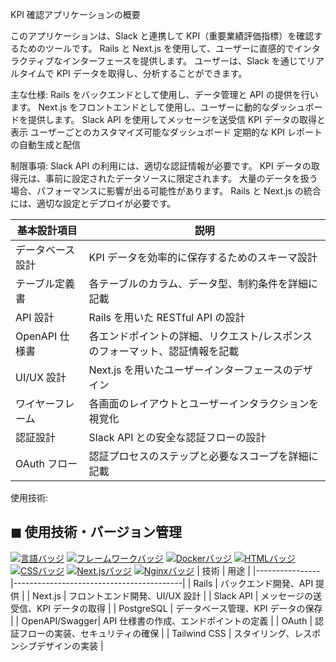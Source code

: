 KPI 確認アプリケーションの概要

このアプリケーションは、Slack と連携して KPI（重要業績評価指標）を確認するためのツールです。 Rails と Next.js を使用して、ユーザーに直感的でインタラクティブなインターフェースを提供します。 ユーザーは、Slack を通じてリアルタイムで KPI データを取得し、分析することができます。

主な仕様:
Rails をバックエンドとして使用し、データ管理と API の提供を行います。
Next.js をフロントエンドとして使用し、ユーザーに動的なダッシュボードを提供します。
Slack API を使用してメッセージを送受信
KPI データの取得と表示
ユーザーごとのカスタマイズ可能なダッシュボード
定期的な KPI レポートの自動生成と配信

制限事項:
Slack API の利用には、適切な認証情報が必要です。
KPI データの取得元は、事前に設定されたデータソースに限定されます。
大量のデータを扱う場合、パフォーマンスに影響が出る可能性があります。
Rails と Next.js の統合には、適切な設定とデプロイが必要です。

| 基本設計項目     | 説明                                                                        |
| ---------------- | --------------------------------------------------------------------------- |
| データベース設計 | KPI データを効率的に保存するためのスキーマ設計                              |
| テーブル定義書   | 各テーブルのカラム、データ型、制約条件を詳細に記載                          |
| API 設計         | Rails を用いた RESTful API の設計                                           |
| OpenAPI 仕様書   | 各エンドポイントの詳細、リクエスト/レスポンスのフォーマット、認証情報を記載 |
| UI/UX 設計       | Next.js を用いたユーザーインターフェースのデザイン                          |
| ワイヤーフレーム | 各画面のレイアウトとユーザーインタラクションを視覚化                        |
| 認証設計         | Slack API との安全な認証フローの設計                                        |
| OAuth フロー     | 認証プロセスのステップと必要なスコープを詳細に記載                          |

使用技術:

## ◼︎ 使用技術・バージョン管理

[![言語バッジ](https://img.shields.io/badge/-Ruby-CC342D.svg?logo=ruby&style=flat-square&logoColor=white)](https://www.ruby-lang.org/)
[![フレームワークバッジ](https://img.shields.io/badge/-Ruby%20on%20Rails-CC0000.svg?logo=ruby-on-rails&style=flat-square&logoColor=white)](https://rubyonrails.org/)
[![Dockerバッジ](https://img.shields.io/badge/-Docker-2496ED.svg?logo=docker&style=flat-square&logoColor=white)](https://www.docker.com/)
[![HTMLバッジ](https://img.shields.io/badge/-HTML5-E34F26.svg?logo=html5&style=flat-square&logoColor=white)](https://developer.mozilla.org/en-US/docs/Web/Guide/HTML)
[![CSSバッジ](https://img.shields.io/badge/-CSS3-1572B6.svg?logo=css3&style=flat-square&logoColor=white)](https://developer.mozilla.org/en-US/docs/Web/CSS)
[![Next.jsバッジ](https://img.shields.io/badge/-Next.js-000000.svg?logo=next.js&style=flat-square&logoColor=white)](https://nextjs.org/)
[![Nginxバッジ](https://img.shields.io/badge/-Nginx-009639.svg?logo=nginx&style=flat-square&logoColor=white)](https://www.nginx.com/)
| 技術 | 用途 |
|----------------|------------------------------------------|
| Rails | バックエンド開発、API 提供 |
| Next.js | フロントエンド開発、UI/UX 設計 |
| Slack API | メッセージの送受信、KPI データの取得 |
| PostgreSQL | データベース管理、KPI データの保存 |
| OpenAPI/Swagger| API 仕様書の作成、エンドポイントの定義 |
| OAuth | 認証フローの実装、セキュリティの確保 |
| Tailwind CSS | スタイリング、レスポンシブデザインの実装 |
